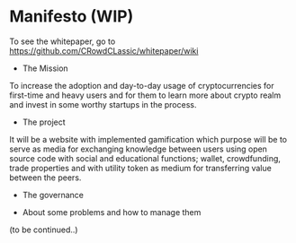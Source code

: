 # Manifesto (WIP)
To see the whitepaper, go to https://github.com/CRowdCLassic/whitepaper/wiki

- The Mission

To increase the adoption and day-to-day usage of cryptocurrencies for first-time and heavy users and for them to learn more about crypto realm and invest in some worthy startups in the process.

- The project

It will be a website with implemented gamification which purpose will be to serve as media for exchanging knowledge between users using open source code with social and educational functions; wallet, crowdfunding, trade properties and with utility token as medium for transferring value between the peers.

- The governance

- About some problems and how to manage them

(to be continued..)
